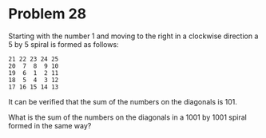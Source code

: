 # Problem 28
Starting with the number 1 and moving to the right in a clockwise direction a 5 by 5 spiral is 
formed as follows:

    21 22 23 24 25
    20  7  8  9 10
    19  6  1  2 11
    18  5  4  3 12
    17 16 15 14 13

It can be verified that the sum of the numbers on the diagonals is 101.

What is the sum of the numbers on the diagonals in a 1001 by 1001 spiral formed in the same way?